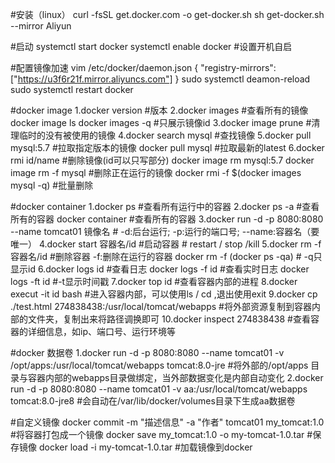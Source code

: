 #安装（linux）
curl -fsSL get.docker.com -o get-docker.sh
sh get-docker.sh --mirror Aliyun

#启动
systemctl start docker
systemctl enable docker #设置开机自启

#配置镜像加速
vim /etc/docker/daemon.json 
{
  "registry-mirrors": ["https://u3f6r21f.mirror.aliyuncs.com"]
}
sudo systemctl deamon-reload
sudo systemctl restart docker

#docker image
1.docker version #版本
2.docker images #查看所有的镜像
  docker image ls
  docker images -q #只展示镜像id
3.docker image prune #清理临时的没有被使用的镜像
4.docker search mysql #查找镜像
5.docker pull mysql:5.7 #拉取指定版本的镜像
  docker pull mysql #拉取最新的latest
6.docker rmi  id/name #删除镜像(id可以只写部分)
  docker image rm mysql:5.7
  docker image rm -f mysql #删除正在运行的镜像
  docker rmi -f $(docker images mysql -q) #批量删除
  
#docker container
1.docker ps #查看所有运行中的容器
2.docker ps -a #查看所有的容器
  docker container #查看所有的容器
3.docker run -d -p 8080:8080 --name tomcat01 镜像名 # -d:后台运行; -p:运行的端口号; --name:容器名（要唯一）
4.docker start 容器名/id #启动容器 # restart / stop /kill
5.docker rm -f 容器名/id #删除容器 -f:删除在运行的容器
  docker rm -f (docker ps -qa) # -q只显示id
6.docker logs id #查看日志
  docker logs -f id #查看实时日志
  docker logs -ft id #-t显示时间戳
7.docker top id #查看容器内部的进程
8.docker execut -it id bash #进入容器内部，可以使用ls / cd ,退出使用exit
9.docker cp ./test.html 274838438:/usr/local/tomcat/webapps #将外部资源复制到容器内部的文件夹，复制出来将路径调换即可
10.docker inspect 274838438 #查看容器的详细信息，如ip、端口号、运行环境等

#docker 数据卷
1.docker run -d -p 8080:8080 --name tomcat01 -v /opt/apps:/usr/local/tomcat/webapps tomcat:8.0-jre #将外部的/opt/apps 目录与容器内部的webapps目录做绑定，当外部数据变化是内部自动变化
2.docker run -d -p 8080:8080 --name tomcat01 -v aa:/usr/local/tomcat/webapps tomcat:8.0-jre8 #会自动在/var/lib/docker/volumes目录下生成aa数据卷
  
#自定义镜像
docker commit -m "描述信息" -a "作者" tomcat01 my_tomcat:1.0 #将容器打包成一个镜像
docker save my_tomcat:1.0 -o my-tomcat-1.0.tar #保存镜像
docker load -i my-tomcat-1.0.tar #加载镜像到docker
